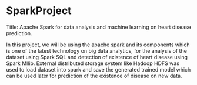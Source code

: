 # SparkProject
Title: Apache Spark for data analysis and machine learning on heart disease prediction.

In this project, we will be using the apache spark and its components which is one of the latest technology on big data analytics, for the analysis of the dataset using Spark SQL and detection of existence of heart disease using Spark Mllib. External distributed storage system like Hadoop HDFS was used to load dataset into spark and save the generated trained model which can be used later for prediction of the existence of disease on new data.

